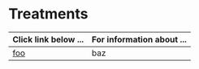 # Treatments

| **Click link below ...** | **For information about ...** |
|:---------------------|:-----------------------|
| [foo](practice.md) | baz |